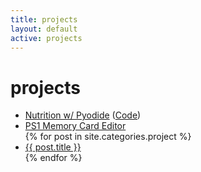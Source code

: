 ```yaml
---
title: projects
layout: default
active: projects
---
```

# projects

<ul class="posts">
    <li><a href="/nutrition">Nutrition w/ Pyodide</a> (<a href="https://github.com/kahowell/nutrition">Code</a>)</li>
    <li><a href="ps1-memory-card-editor">PS1 Memory Card Editor</a></li>
    {% for post in site.categories.project %}
        <li><span><a href="{{ post.url }}">{{ post.title }}</a></span></li>
    {% endfor %}
</ul>
